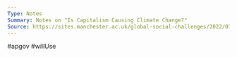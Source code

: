 ```yaml
---
Type: Notes
Summary: Notes on "Is Capitalism Causing Climate Change?"
Source: https://sites.manchester.ac.uk/global-social-challenges/2022/07/07/is-capitalism-causing-climate-change/
---
```

#apgov
#willUse